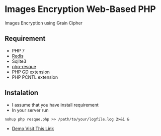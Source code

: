 # Images Encryption Web-Based PHP
Images Encryption using Grain Cipher

## Requirement
- PHP 7
- [Redis](https://redis.io)
- Sqlite3
- [php-resque](https://github.com/chrisboulton/php-resque)
- PHP GD extension
- PHP PCNTL extension

## Instalation
- I assume that you have install requirement
- In your server run
```
nohup php resque.php >> /path/to/your/logfile.log 2>&1 &
```
- [Demo Visit This Link](http://35.197.134.12/images-grain/)